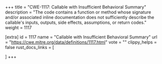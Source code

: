 +++
title = "CWE-1117: Callable with Insufficient Behavioral Summary"
description	= "The code contains a function or method whose signature and/or associated inline documentation does not sufficiently describe the callable's inputs, outputs, side effects, assumptions, or return codes."
weight = 1117

[extra]
id = 1117
name = "Callable with Insufficient Behavioral Summary"
url = "https://cwe.mitre.org/data/definitions/1117.html"
vote = ""
clippy_helps = false
rust_docs_links = [
	
]
+++


